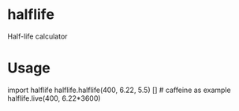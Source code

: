 # halflife
Half-life calculator
# Usage
import halflife
halflife.halflife(400, 6.22, 5.5) [] # caffeine as example
halflife.live(400, 6.22*3600)
